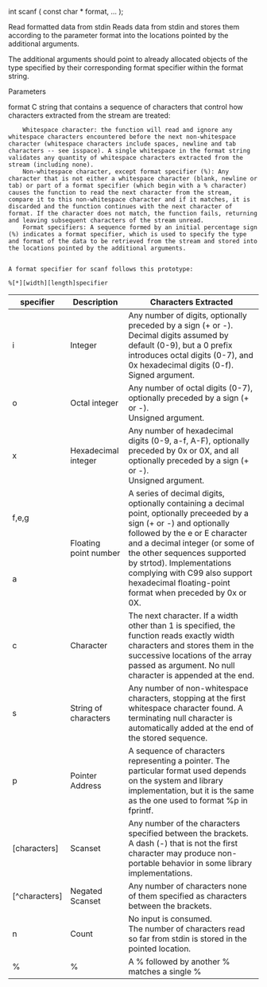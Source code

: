 int scanf ( const char * format, ... );

Read formatted data from stdin
Reads data from stdin and stores them according to the parameter format into the locations pointed by the additional arguments.

The additional arguments should point to already allocated objects of the type specified by their corresponding format specifier within the format string.

Parameters

format
    C string that contains a sequence of characters that control how characters extracted from the stream are treated:

        Whitespace character: the function will read and ignore any whitespace characters encountered before the next non-whitespace character (whitespace characters include spaces, newline and tab characters -- see isspace). A single whitespace in the format string validates any quantity of whitespace characters extracted from the stream (including none).
        Non-whitespace character, except format specifier (%): Any character that is not either a whitespace character (blank, newline or tab) or part of a format specifier (which begin with a % character) causes the function to read the next character from the stream, compare it to this non-whitespace character and if it matches, it is discarded and the function continues with the next character of format. If the character does not match, the function fails, returning and leaving subsequent characters of the stream unread.
        Format specifiers: A sequence formed by an initial percentage sign (%) indicates a format specifier, which is used to specify the type and format of the data to be retrieved from the stream and stored into the locations pointed by the additional arguments.


    A format specifier for scanf follows this prototype:

    %[*][width][length]specifier

<table>
    <thead>
        <tr>
            <th>specifier</th>
            <th>Description</th>
            <th>Characters Extracted</th>
        </tr>
    </thead>
    <tbody>
        <tr>
            <td>i</td>
            <td>Integer</td>
            <td> Any number of digits, optionally preceded by a sign (+ or -). Decimal digits assumed by default (0-9), but a 0 prefix introduces octal digits (0-7), and 0x hexadecimal digits (0-f).
            <br>Signed argument.</td>
        </tr>
        <tr>
            <td>o</td>
            <td>Octal integer</td>
            <td>Any number of octal digits (0-7), optionally preceded by a sign (+ or -).
            <br>Unsigned argument.</td>
        </tr>
        <tr>
            <td>x</td>
            <td>Hexadecimal integer</td>
            <td>Any number of hexadecimal digits (0-9, a-f, A-F), optionally preceded by 0x or 0X, and all optionally preceded by a sign (+ or -).
            <br>Unsigned argument.</td>
        </tr>
        <tr>
            <td>f,e,g</td>
            <td rowspan="2">Floating point number</td>
            <td rowspan="2">A series of decimal digits, optionally containing a decimal point, optionally preceeded by a sign (+ or -) and optionally followed by the e or E character and a decimal integer (or some of the other sequences supported by strtod).
Implementations complying with C99 also support hexadecimal floating-point format when preceded by 0x or 0X.</td>
        </tr>
        <tr>
            <td>a</td>
        </tr>
        <tr>
            <td>c</td>
            <td>Character</td>
            <td>The next character. If a width other than 1 is specified, the function reads exactly width characters and stores them in the successive locations of the array passed as argument. No null character is appended at the end.</td>
        </tr>
        <tr>
            <td>s</td>
            <td>String of characters</td>
            <td>Any number of non-whitespace characters, stopping at the first whitespace character found. A terminating null character is automatically added at the end of the stored sequence.</td>
        </tr>
        <tr>
            <td>p</td>
            <td>Pointer Address</td>
            <td>A sequence of characters representing a pointer. The particular format used depends on the system and library implementation, but it is the same as the one used to format %p in fprintf.</td>
        </tr>
        <tr>
            <td>[characters]</td>
            <td>Scanset</td>
            <td>Any number of the characters specified between the brackets.
A dash (-) that is not the first character may produce non-portable behavior in some library implementations.</td>
        </tr>
        <tr>
            <td>[^characters]</td>
            <td>Negated Scanset</td>
            <td>Any number of characters none of them specified as characters between the brackets.</td>
        </tr>
        <tr>
            <td>n</td>
            <td>Count</td>
            <td>No input is consumed.
            <br>The number of characters read so far from stdin is stored in the pointed location.</td>
        </tr>
        <tr>
            <td>%</td>
            <td>%</td>
            <td>A % followed by another % matches a single %</td>
        </tr>
    </tbody>
</table>
